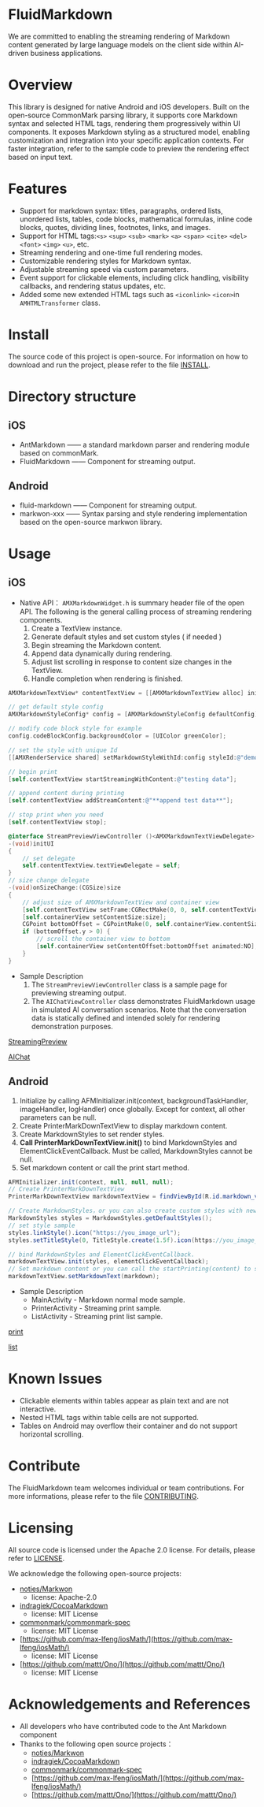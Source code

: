 # FluidMarkdown
We are committed to enabling the streaming rendering of Markdown content generated by large language models on the client side within AI-driven business applications.

# Overview
This library is designed for native Android and iOS developers. Built on the open-source CommonMark parsing library, it supports core Markdown syntax and selected HTML tags, rendering them progressively within UI components. It exposes Markdown styling as a structured model, enabling customization and integration into your specific application contexts. For faster integration, refer to the sample code to preview the rendering effect based on input text.

# Features
+ Support for markdown syntax: titles, paragraphs, ordered lists, unordered lists, tables, code blocks, mathematical formulas, inline code blocks, quotes, dividing lines, footnotes, links, and images.
+ Support for HTML tags:`<s>` `<sup>` `<sub>` `<mark>` `<a>` `<span>` `<cite>` `<del>` `<font>` `<img>` `<u>`, etc.
+ Streaming rendering and one-time full rendering modes.
+ Customizable rendering styles for Markdown syntax.
+ Adjustable streaming speed via custom parameters.
+ Event support for clickable elements, including click handling, visibility callbacks, and rendering status updates<font style="color:rgb(38, 38, 38);">, etc.
+ Added some new extended HTML tags such as `<iconlink>` `<icon>`in `AMHTMLTransformer` class.

# Install
The source code of this project is open-source. For information on how to download and run the project, please refer to the file [INSTALL](https://github.com/antgroup/FluidMarkdown/blob/main/INSTALL.md).

# Directory structure
## iOS
+ AntMarkdown —— a standard markdown parser and rendering module based on commonMark.
+ FluidMarkdown —— Component for streaming output.

## Android
+ fluid-markdown —— Component for streaming output.
+ markwon-xxx —— Syntax parsing and style rendering implementation based on the open-source markwon library.

# Usage
## iOS
+ Native API： `AMXMarkdownWidget.h` is summary header file of the open API. The following is the general calling process of streaming rendering components.
    1. Create a TextView instance.
    2. Generate default styles and set custom styles ( if needed )
    3. Begin streaming the Markdown content.
    4. Append data dynamically during rendering.
    5. Adjust list scrolling in response to content size changes in the TextView.
    6. Handle completion when rendering is finished.

```objectivec
AMXMarkdownTextView* contentTextView = [[AMXMarkdownTextView alloc] initWithFrame_ant_mark:CGRectMake(0, 0, screenWidht - 20 * 2, 1)];

// get default style config
AMXMarkdownStyleConfig* config = [AMXMarkdownStyleConfig defaultConfig];

// modify code block style for example
config.codeBlockConfig.backgroundColor = [UIColor greenColor];

// set the style with unique Id
[[AMXRenderService shared] setMarkdownStyleWithId:config styleId:@"demo"];

// begin print
[self.contentTextView startStreamingWithContent:@"testing data"];

// append content during printing
[self.contentTextView addStreamContent:@"**append test data**"];

// stop print when you need
[self.contentTextView stop];
```

```objectivec
@interface StreamPreviewViewController ()<AMXMarkdownTextViewDelegate>
-(void)initUI
{
    // set delegate
    self.contentTextView.textViewDelegate = self;
}
// size change delegate
-(void)onSizeChange:(CGSize)size
{
    // adjust size of AMXMarkdownTextView and container view
    [self.contentTextView setFrame:CGRectMake(0, 0, self.contentTextView.frame.size.width, size.height)];
    [self.containerView setContentSize:size];
    CGPoint bottomOffset = CGPointMake(0, self.containerView.contentSize.height - self.containerView.bounds.size.height);
    if (bottomOffset.y > 0) {
        // scroll the container view to bottom
        [self.containerView setContentOffset:bottomOffset animated:NO];
    }
}
```



+ Sample Description 
    1. The `StreamPreviewViewController` class is a sample page for previewing streaming output.
    2. The `AIChatViewController` class demonstrates FluidMarkdown usage in simulated AI conversation scenarios. Note that the conversation data is statically defined and intended solely for rendering demonstration purposes.

[StreamingPreview](https://github.com/antgroup/FluidMarkdown/blob/main/media/StreamViewController.gif)

[AIChat](https://github.com/antgroup/FluidMarkdown/blob/main/media/AIChatViewController.gif)

## Android
1. Initialize by calling AFMInitializer.init(context, backgroundTaskHandler, imageHandler, logHandler) once globally. Except for context, all other parameters can be null.
2. Create PrinterMarkDownTextView to display markdown content.
3. Create MarkdownStyles to set render styles.
4. **Call PrinterMarkDownTextView.init()** to bind MarkdownStyles and ElementClickEventCallback.  Must be called, MarkdownStyles cannot be null.
5. Set markdown content or call the print start method.

```java
AFMInitializer.init(context, null, null, null);
// Create PrinterMarkDownTextView
PrinterMarkDownTextView markdownTextView = findViewById(R.id.markdown_view);

// Create MarkdownStyles，or you can also create custom styles with new MarkdownStyles()
MarkdownStyles styles = MarkdownStyles.getDefaultStyles();
// set style sample
styles.linkStyle().icon("https://you_image_url");
styles.setTitleStyle(0, TitleStyle.create(1.5f).icon(https://you_image_url));// Set title level 1 style

// bind MarkdownStyles and ElementClickEventCallback. 
markdownTextView.init(styles, elementClickEventCallback);
// Set markdown content or you can call the startPrinting(content) to starting printing.
markdownTextView.setMarkdownText(markdown);
```

+ Sample Description 
    - MainActivity - Markdown normal mode sample.
    - PrinterActivity - Streaming print sample.
    - ListActivity - Streaming print list sample.

[print](https://github.com/antgroup/FluidMarkdown/blob/main/media/android-print.gif)

[list](https://github.com/antgroup/FluidMarkdown/blob/main/media/android-list.gif)

# Known Issues
+ Clickable elements within tables appear as plain text and are not interactive.
+ Nested HTML tags within table cells are not supported.
+ Tables on Android may overflow their container and do not support horizontal scrolling.

# Contribute
The FluidMarkdown team welcomes individual or team contributions. For more informations, please refer to the file [CONTRIBUTING](https://github.com/antgroup/FluidMarkdown/blob/main/CONTRIBUTING.md).

# Licensing
All source code is licensed under the Apache 2.0 license. For details, please refer to [LICENSE](https://yuque.antfin.com/cube-x/st1iqq/cc593bvmor72kgpm).

We acknowledge the following open-source projects:

+ [noties/Markwon](https://github.com/noties/Markwon)
    - license: Apache-2.0
+ [indragiek/CocoaMarkdown](https://github.com/indragiek/CocoaMarkdown)
    - license: <font style="color:rgb(31, 35, 40);">MIT License</font>
+ [commonmark/commonmark-spec](https://commonmark.org/)
    - license: <font style="color:rgb(31, 35, 40);">MIT License</font>
+ [https://github.com/max-lfeng/iosMath/](https://github.com/max-lfeng/iosMath/)
    - license: <font style="color:rgb(31, 35, 40);">MIT License</font>
+ [https://github.com/mattt/Ono/](https://github.com/mattt/Ono/)
    - license: <font style="color:rgb(31, 35, 40);">MIT License</font>

# Acknowledgements and References
+ All developers who have contributed code to the Ant Markdown component
+ Thanks to the following open source projects：
    - [noties/Markwon](https://github.com/noties/Markwon)
    - [indragiek/CocoaMarkdown](https://github.com/indragiek/CocoaMarkdown)
    - [commonmark/commonmark-spec](https://commonmark.org/)
    - [https://github.com/max-lfeng/iosMath/](https://github.com/max-lfeng/iosMath/)
    - [https://github.com/mattt/Ono/](https://github.com/mattt/Ono/)


